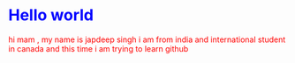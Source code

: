 <html>
<head>
  <title> my page </title>
  </head>

  <h1 style="color:blue;">Hello world</h1>

<p style="color:red;">hi mam ,
my name is japdeep singh i am from india and international student in canada
and this time i am trying to learn github </p>
<html>
